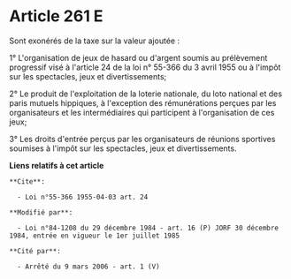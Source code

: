 # Article 261 E

Sont exonérés de la taxe sur la valeur ajoutée :

1° L'organisation de jeux de hasard ou d'argent soumis au prélèvement progressif visé à l'article 24 de la loi n° 55-366 du 3
avril 1955 ou à l'impôt sur les spectacles, jeux et divertissements;

2° Le produit de l'exploitation de la loterie nationale, du loto national et des paris mutuels hippiques, à l'exception des
rémunérations perçues par les organisateurs et les intermédiaires qui participent à l'organisation de ces jeux;

3° Les droits d'entrée perçus par les organisateurs de réunions sportives soumises à l'impôt sur les spectacles, jeux et
divertissements.

**Liens relatifs à cet article**

	**Cite**:

	  - Loi n°55-366 1955-04-03 art. 24

	**Modifié par**:

	  - Loi n°84-1208 du 29 décembre 1984 - art. 16 (P) JORF 30 décembre 1984, entrée en vigueur le 1er juillet 1985

	**Cité par**:

	  - Arrêté du 9 mars 2006 - art. 1 (V)
